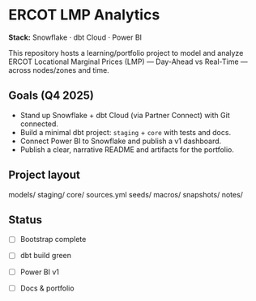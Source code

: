 # ERCOT LMP Analytics

**Stack:** Snowflake · dbt Cloud · Power BI

This repository hosts a learning/portfolio project to model and analyze ERCOT Locational Marginal Prices (LMP) — Day-Ahead vs Real-Time — across nodes/zones and time.

## Goals (Q4 2025)
- Stand up Snowflake + dbt Cloud (via Partner Connect) with Git connected.
- Build a minimal dbt project: `staging` + `core` with tests and docs.
- Connect Power BI to Snowflake and publish a v1 dashboard.
- Publish a clear, narrative README and artifacts for the portfolio.

## Project layout
models/
staging/
core/
sources.yml
seeds/
macros/
snapshots/
notes/

## Status
- [ ] Bootstrap complete
- [ ] dbt build green
- [ ] Power BI v1
- [ ] Docs & portfolio

